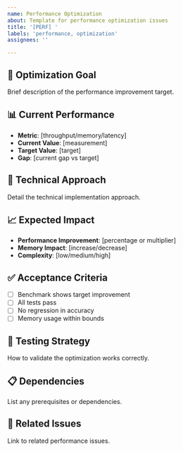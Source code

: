 ```yaml
---
name: Performance Optimization
about: Template for performance optimization issues
title: '[PERF] '
labels: 'performance, optimization'
assignees: ''

---
```


## 🎯 Optimization Goal
Brief description of the performance improvement target.

## 📊 Current Performance
- **Metric**: [throughput/memory/latency]
- **Current Value**: [measurement]
- **Target Value**: [target]
- **Gap**: [current gap vs target]

## 🔧 Technical Approach
Detail the technical implementation approach.

## 📈 Expected Impact
- **Performance Improvement**: [percentage or multiplier]
- **Memory Impact**: [increase/decrease]
- **Complexity**: [low/medium/high]

## ✅ Acceptance Criteria
- [ ] Benchmark shows target improvement
- [ ] All tests pass
- [ ] No regression in accuracy
- [ ] Memory usage within bounds

## 🧪 Testing Strategy
How to validate the optimization works correctly.

## 📋 Dependencies
List any prerequisites or dependencies.

## 🔗 Related Issues
Link to related performance issues.